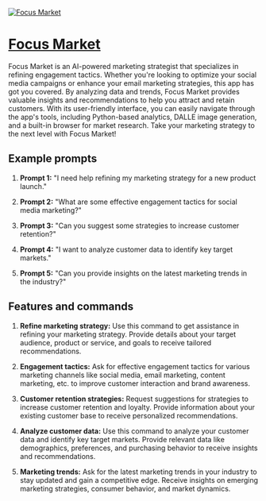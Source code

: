 [![Focus Market](https://files.oaiusercontent.com/file-m00xOXfMjYsWTi9LfXu0lXit?se=2123-10-17T03%3A28%3A16Z&sp=r&sv=2021-08-06&sr=b&rscc=max-age%3D31536000%2C%20immutable&rscd=attachment%3B%20filename%3Ddd3f7c7b-6189-4eca-b051-f24bafd4e202.png&sig=FUAmAN3KCTE6gVcUvOfoLR9%2B%2BEaScF%2BhfgZyB02l9v0%3D)](https://chat.openai.com/g/g-4mnTdxz5A-focus-market)

# [Focus Market](https://chat.openai.com/g/g-4mnTdxz5A-focus-market)

Focus Market is an AI-powered marketing strategist that specializes in refining engagement tactics. Whether you're looking to optimize your social media campaigns or enhance your email marketing strategies, this app has got you covered. By analyzing data and trends, Focus Market provides valuable insights and recommendations to help you attract and retain customers. With its user-friendly interface, you can easily navigate through the app's tools, including Python-based analytics, DALLE image generation, and a built-in browser for market research. Take your marketing strategy to the next level with Focus Market!

## Example prompts

1. **Prompt 1:** "I need help refining my marketing strategy for a new product launch."

2. **Prompt 2:** "What are some effective engagement tactics for social media marketing?"

3. **Prompt 3:** "Can you suggest some strategies to increase customer retention?"

4. **Prompt 4:** "I want to analyze customer data to identify key target markets."

5. **Prompt 5:** "Can you provide insights on the latest marketing trends in the industry?"

## Features and commands

1. **Refine marketing strategy:** Use this command to get assistance in refining your marketing strategy. Provide details about your target audience, product or service, and goals to receive tailored recommendations.

2. **Engagement tactics:** Ask for effective engagement tactics for various marketing channels like social media, email marketing, content marketing, etc. to improve customer interaction and brand awareness.

3. **Customer retention strategies:** Request suggestions for strategies to increase customer retention and loyalty. Provide information about your existing customer base to receive personalized recommendations.

4. **Analyze customer data:** Use this command to analyze your customer data and identify key target markets. Provide relevant data like demographics, preferences, and purchasing behavior to receive insights and recommendations.

5. **Marketing trends:** Ask for the latest marketing trends in your industry to stay updated and gain a competitive edge. Receive insights on emerging marketing strategies, consumer behavior, and market dynamics.